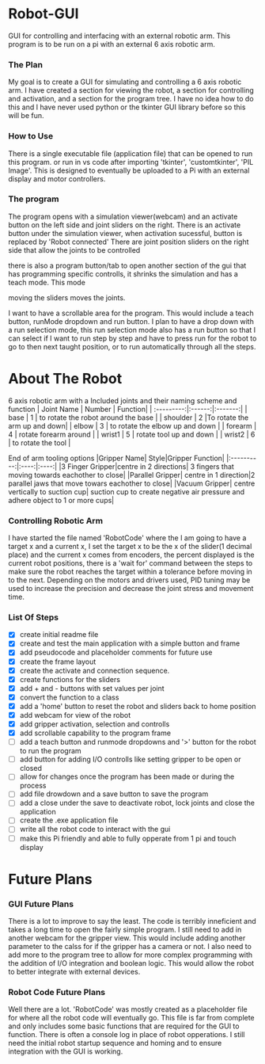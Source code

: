 # Robot-GUI
GUI for controlling and interfacing with an external robotic arm. This program is to be run on a pi with an external 6 axis robotic arm. 

### The Plan
My goal is to create a GUI for simulating and controlling a 6 axis robotic arm. I have created a section for viewing the robot, a section for controlling and activation, and a section for the program tree. 
I have no idea how to do this and I have never used python or the tkinter GUI library before so this will be fun. 

### How to Use
There is a single executable file (application file) that can be opened to run this program.
or run in vs code after importing 'tkinter', 'customtkinter', 'PIL Image'. This is designed to eventually be uploaded to a Pi with an external display and motor controllers. 
 

### The program
The program opens with a simulation viewer(webcam) and an activate button on the left side and joint sliders on the right.
There is an activate button under the simulation viewer, when activation sucessful, button is replaced by 'Robot connected'
There are joint position sliders on the right side that allow the joints to be controlled 

there is also a program button/tab to open another section of the gui that has programming specific controlls, it shrinks the simulation and has a teach mode. This mode 

 moving the sliders moves the joints. 


I want to have a scrollable area for the program. This would include a teach button, runMode dropdown and run button. 
I plan to have a drop down with a run selection mode, this run selection mode also has a run button so that I can select if I want to run step by step and have to press run for the robot to go to then next taught position, or to run automatically through all the steps. 

# About The Robot
6 axis robotic arm with a
Included joints and their naming scheme and function 
| Joint Name | Number | Function|
| :---------:|:------:|:-------:|
| base     |    1       |    to rotate the robot around the base   |
| shoulder   | 2        |To rotate the arm up and down|
|  elbow |  3 |  to rotate the elbow up and down |
|  forearm |  4 |  rotate forearm around |
| wrist1  |  5 |  rotate tool up and down |
| wrist2  |  6 | to rotate the tool  |

End of arm tooling options
|Gripper Name| Style|Gripper Function|
|:----------:|:----:|:----:|
|3 Finger Gripper|centre in 2 directions| 3 fingers that moving towards eachother to close|
|Parallel Gripper| centre in 1 direction|2 parallel jaws that move towars eachother to close|
|Vacuum Gripper| centre vertically to suction cup| suction cup to create negative air pressure and adhere object to 1 or more cups|

### Controlling Robotic Arm
I have started the file named 'RobotCode' where the 
I am going to have a target x and a current x, I set the target x to be the x of the slider(1 decimal place) and the current x comes from encoders, the percent displayed is the current robot positions, there is a 'wait for' command between the steps to make sure the robot reaches the target within a tolerance before moving in to the next. Depending on the motors and drivers used, PID tuning may be used to increase the precision and decrease the joint stress and movement time. 

### List Of Steps
- [x] create initial readme file 
- [x] create and test the main application with a simple button and frame
- [x] add pseudocode and placeholder comments for future use
- [x] create the frame layout
- [x] create the activate and connection sequence. 
- [x] create functions for the sliders
- [x] add + and - buttons with set values per joint
- [x] convert the function to a class
- [x] add a 'home' button to reset the robot and sliders back to home position
- [x] add webcam for view of the robot
- [x] add gripper activation, selection and controlls 
- [x] add scrollable capability to the program frame
- [ ] add a teach button and runmode dropdowns and '>' button for the robot to run the program
- [ ] add button for adding I/O controlls like setting gripper to be open or closed
- [ ] allow for changes once the program has been made or during the process
- [ ] add file drowdown and a save button to save the program
- [ ] add a close under the save to deactivate robot, lock joints and close the application
- [ ] create the .exe application file
- [ ] write all the robot code to interact with the gui
- [ ] make this Pi friendly and able to fully opperate from 1 pi and touch display

# Future Plans
### GUI Future Plans
There is a lot to improve to say the least. The code is terribly inneficient and takes a long time to open the fairly simple program. I still need to add in another webcam for the gripper view. This would include adding another parameter to the calss for if the gripper has a camera or not. I also need to add more to the program tree to allow for more complex programming with the addition of I/O integration and boolean logic. This would allow the robot to better integrate with external devices. 
### Robot Code Future Plans
Well there are a lot. 'RobotCode' was mostly created as a placeholder file for where all the robot code will eventually go. This file is far from complete and only includes some basic functions that are required for the GUI to function. There is often a console log in place of robot opperations. I still need the initial robot startup sequence and homing and to ensure integration with the GUI is working.